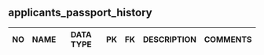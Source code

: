 applicants_passport_history
----------------------------


NO | NAME | DATA TYPE | PK | FK | DESCRIPTION  | COMMENTS          
---|------|-----------|----|----|--------------|----------

